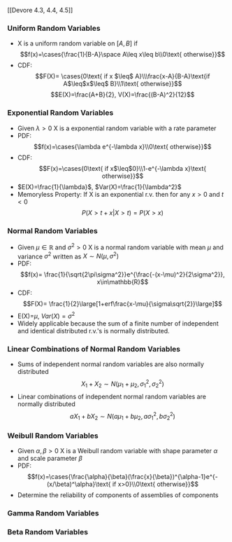 [[Devore 4.3, 4.4, 4.5]]
### Uniform Random Variables
- X is a uniform random variable on $[A,B]$ if $$f(x)=\cases{\frac{1}{B-A}\space A\leq x\leq b\\0\text{ otherwise}}$$
- CDF: $$F(X)= \cases{0\text{ if x $\leq$ A}\\\frac{x-A}{B-A}\text{if A$\leq$x$\leq$ B}\\1\text{ otherwise}}$$ $$E(X)=\frac{A+B}{2}, V(X)=\frac{(B-A)^2}{12}$$
### Exponential Random Variables
- Given $\lambda > 0$ X is a exponential random variable with a rate parameter
- PDF: $$f(x)=\cases{\lambda e^{-\lambda x}\\0\text{ otherwise}}$$
- CDF: $$F(x)=\cases{0\text{ if x$\leq$0}\\1-e^{-\lambda x}\text{ otherwise}}$$
- $E(X)=\frac{1}{\lambda}$, $Var(X)=\frac{1}{\lambda^2}$
- Memoryless Property: If X is an exponential r.v. then for any $x>0$ and $t<0$ $$P(X>t+x|X>t)=P(X>x)$$
### Normal Random Variables
- Given $\mu\in\mathbb{R}$ and $\sigma^2>0$ X is a normal random variable with mean $\mu$ and variance $\sigma^2$ written as $X\sim N(\mu,\sigma^2)$
- PDF: $$f(x)= \frac{1}{\sqrt{2\pi\sigma^2}}e^{\frac{-(x-\mu)^2}{2\sigma^2}}, x\in\mathbb{R}$$
- CDF: $$F(X)= \frac{1}{2}\large[1+erf\frac{x-\mu}{\sigma\sqrt{2}}\large]$$
- E(X)=$\mu$, $Var(X)=\sigma^2$
- Widely applicable because the sum of a finite number of independent and identical distributed r.v.'s is normally distributed.

### Linear Combinations of Normal Random Variables
- Sums of independent normal random variables are also normally distributed $$X_1+X_2\sim N(\mu_1+\mu_2,\sigma^2_1,\sigma^2_2)$$
- Linear combinations of independent normal random variables are normally distributed $$aX_1+bX_2\sim N(a\mu_1+b\mu_2,a\sigma^2_1,b\sigma^2_2)$$
### Weibull Random Variables
- Given $\alpha, \beta >0$ X is a Weibull random variable with shape parameter $\alpha$ and scale parameter $\beta$ 
- PDF: $$f(x)=\cases{\frac{\alpha}{\beta}(\frac{x}{\beta})^{\alpha-1}e^{-(x/\beta)^\alpha}\text{ if x>0}\\0\text{ otherwise}}$$
- Determine the reliability of components of assemblies of components
### Gamma Random Variables
### Beta Random Variables
